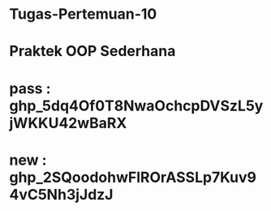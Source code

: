 # Tugas-Pertemuan-10
# Praktek OOP Sederhana
# pass : 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
# new : 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
